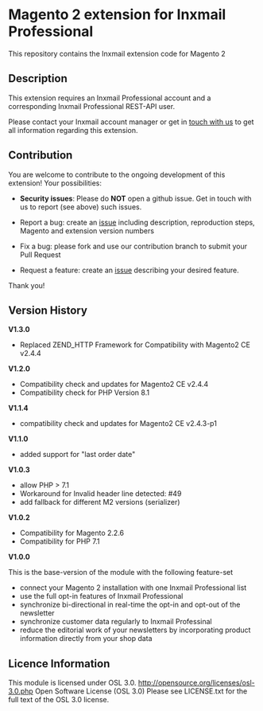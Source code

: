 # Magento 2 extension for Inxmail Professional
This repository contains the Inxmail extension code for Magento 2

## Description

This extension requires an Inxmail Professional account and a corresponding Inxmail Professional REST-API user.

Please contact your Inxmail account manager or get in [touch with us](https://www.inxmail.de/kontakt) to get all information regarding this extension.


## Contribution

You are welcome to contribute to the ongoing development of this extension! Your possibilities:

* **Security issues**: Please do **NOT** open a github issue. Get in touch with us to report (see above) such issues.

* Report a bug: create an [issue](https://github.com/Inxmail/inx_magento2/issues/new) including description, reproduction steps, Magento and extension version numbers
* Fix a bug: please fork and use our contribution branch to submit your Pull Request
* Request a feature: create an [issue](https://github.com/Inxmail/inx_magento2/issues/new) describing your desired feature.

Thank you!


## Version History
**V1.3.0**
* Replaced ZEND_HTTP Framework for Compatibility with Magento2 CE v2.4.4

**V1.2.0**
* Compatibility check and updates for Magento2 CE v2.4.4
* Compatibility check for PHP Version 8.1

**V1.1.4**
* compatibility check and updates for Magento2 CE v2.4.3-p1

**V1.1.0**
* added support for "last order date"

**V1.0.3**
* allow PHP > 7.1
* Workaround for Invalid header line detected: #49
* add fallback for different M2 versions (serializer)

**V1.0.2**
* Compatibility for Magento 2.2.6
* Compatibility for PHP 7.1

**V1.0.0**

This is the base-version of the module with the following feature-set
* connect your Magento 2 installation with one Inxmail Professional list
* use the full opt-in features of Inxmail Professional
* synchronize bi-directional in real-time the opt-in and opt-out of the newsletter 
* synchronize customer data regularly to Inxmail Professinal
* reduce the editorial work of your newsletters by incorporating product information directly from your shop data 


## Licence Information
This module is licensed under OSL 3.0.
http://opensource.org/licenses/osl-3.0.php  Open Software License (OSL 3.0)
Please see LICENSE.txt for the full text of the OSL 3.0 license.
